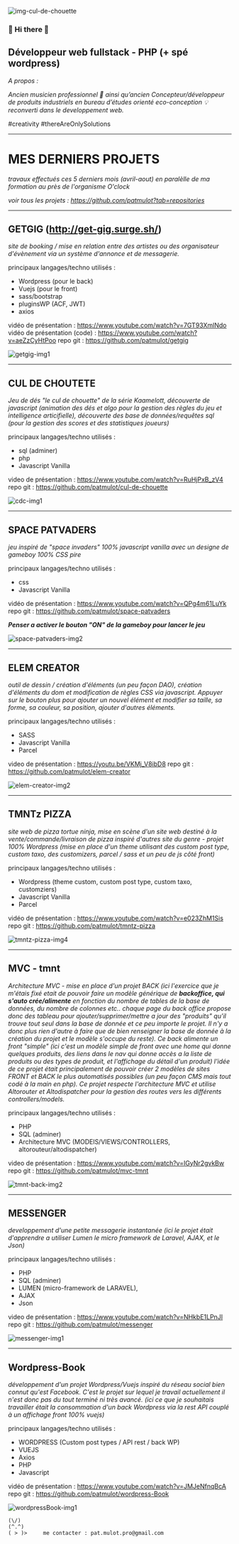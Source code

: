
![img-cul-de-chouette](https://github.com/patmulot/patmulot/blob/main/img/img-cul-de-chouette.jpg)
###  :metal: Hi there :metal:
## Développeur web fullstack - PHP (+ spé wordpress)
*A propos :*

*Ancien musicien professionnel :guitar: ainsi qu’ancien Concepteur/développeur de produits industriels en bureau d’études orienté eco-conception :bulb: reconverti dans le developpement web.*

#creativity #thereAreOnlySolutions 


---
# MES DERNIERS PROJETS 
*travaux effectués ces 5 derniers mois (avril-aout) en paralèlle de ma formation au près de l'organisme O'clock*

*voir tous les projets : https://github.com/patmulot?tab=repositories*

---
## GETGIG (http://get-gig.surge.sh/)
  
*site de booking / mise en relation entre des artistes ou des organisateur d'évènement via un système d'annonce et de messagerie.*

principaux langages/techno utilisés :
- Wordpress (pour le back)
- Vuejs (pour le front)
- sass/bootstrap
- pluginsWP (ACF, JWT)
- axios

vidéo de présentation : https://www.youtube.com/watch?v=7GT93XmlNdo
vidéo de présentation (code) : https://www.youtube.com/watch?v=aeZzCyHtPoo
repo git : https://github.com/patmulot/getgig

![getgig-img1](https://github.com/patmulot/getgig/blob/main/getgig-img1.JPG)


---
## CUL DE CHOUTETE
  
*Jeu de dés "le cul de chouette" de la série Kaamelott, découverte de javascript (animation des dés et algo pour la gestion des règles du jeu et intelligence articifielle), découverte des base de données/requêtes sql (pour la gestion des scores et des statistiques joueurs)*

principaux langages/techno utilisés :
- sql (adminer)
- php
- Javascript Vanilla

video de présentation : https://www.youtube.com/watch?v=RuHjPxB_zV4
repo git : https://github.com/patmulot/cul-de-chouette

![cdc-img1](https://github.com/patmulot/cul-de-chouette/blob/main/cdc-img1.JPG)


---
## SPACE PATVADERS

*jeu inspiré de "space invaders" 100% javascript vanilla avec un designe de gameboy 100% CSS pire*

principaux langages/techno utilisés :
- css
- Javascript Vanilla

vidéo de présentation : https://www.youtube.com/watch?v=QPg4m61LuYk
repo git : https://github.com/patmulot/space-patvaders
  
***Penser a activer le bouton "ON" de la gameboy pour lancer le jeu***

![space-patvaders-img2](https://github.com/patmulot/space-patvaders/blob/main/space-patvaders-img2.JPG)


---
## ELEM CREATOR

*outil de dessin / création d'éléments (un peu façon DAO), création d'éléments du dom et modification de règles CSS via javascript. Appuyer sur le bouton plus pour ajouter un nouvel élément et modifier sa taille, sa forme, sa couleur, sa position, ajouter d'autres éléments.*

principaux langages/techno utilisés :
- SASS
- Javascript Vanilla
- Parcel

video de présentation : https://youtu.be/VKMj_V8ibD8
repo git : https://github.com/patmulot/elem-creator

![elem-creator-img2](https://github.com/patmulot/elem-creator/blob/main/elem-creator-img2.JPG)


---
## TMNTz PIZZA

*site web de pizza tortue ninja, mise en scène d'un site web destiné à la vente/commande/livraison de pizza inspiré d'autres site du genre - projet 100% Wordpress (mise en place d'un theme utilisant des custom post type, custom taxo, des customizers, parcel / sass et un peu de js côté front)*

principaux langages/techno utilisés :
- Wordpress (theme custom, custom post type, custom taxo, customziers)
- Javascript Vanilla
- Parcel

vidéo de présentation : https://www.youtube.com/watch?v=e023ZhM1Sis
repo git : https://github.com/patmulot/tmntz-pizza

![tmntz-pizza-img4](https://github.com/patmulot/tmntz-pizza/blob/main/tmntz-pizza-img4.JPG)


---
## MVC - tmnt

*Architecture MVC - mise en place d'un projet BACK (ici l'exercice que je m'étais fixé etait de pouvoir faire un modèle générique de ***backoffice, qui s'auto crée/alimente*** en fonction du nombre de tables de la base de données, du nombre de colonnes etc.. chaque page du back office propose donc des tableau pour ajouter/supprimer/mettre a jour des "produits" qu'il trouve tout seul dans la base de donnée et ce peu importe le projet. Il n'y a donc plus rien d'autre à faire que de bien renseigner la base de donnée à la création du projet et le modèle s'occupe du reste). Ce back alimente un front "simple" (ici c'est un modèle simple de front avec une home qui donne quelques produits, des liens dans le nav qui donne accès a la liste de produits ou des types de produit, et l'affichage du détail d'un produit) l'idée de ce projet était principalement de pouvoir créer 2 modèles de sites FRONT et BACK le plus automatisés possibles (un peu façon CMS mais tout codé à la main en php). Ce projet respecte l'architecture MVC et utilise Altorouter et Altodispatcher pour la gestion des routes vers les différents controllers/models.*

principaux langages/techno utilisés :
- PHP
- SQL (adminer)
- Architecture MVC (MODElS/VIEWS/CONTROLLERS, altorouteur/altodispatcher)

video de présentation : https://www.youtube.com/watch?v=IGyNr2gvkBw
repo git : https://github.com/patmulot/mvc-tmnt

![tmnt-back-img2](https://github.com/patmulot/mvc-tmnt/blob/main/tmnt-back-img2.JPG)


---
## MESSENGER

*developpement d'une petite messagerie instantanée (ici le projet était d'apprendre a utiliser Lumen le micro framework de Laravel, AJAX, et le Json)*

principaux langages/techno utilisés :
- PHP
- SQL (adminer)
- LUMEN (micro-framework de LARAVEL),
- AJAX
- Json

video de présentation : https://www.youtube.com/watch?v=NHkbE1LPnJI
repo git : https://github.com/patmulot/messenger

![messenger-img1](https://github.com/patmulot/messenger/blob/main/messenger-img1.JPG)


---
## Wordpress-Book

*développement d'un projet Wordpress/Vuejs inspiré du réseau social bien connut qu'est Facebook. C'est le projet sur lequel je travail actuellement il n'est donc pas du tout terminé ni très avancé. (ici ce que je souhaitais travailler était la consommation d'un back Wordpress via la rest API couplé à un affichage front 100% vuejs)*

principaux langages/techno utilisés :
- WORDPRESS (Custom post types / API rest / back WP)
- VUEJS
- Axios
- PHP
- Javascript

vidéo de présentation : https://www.youtube.com/watch?v=JMJeNfnqBcA
repo git : https://github.com/patmulot/wordpress-Book

![wordpressBook-img1](https://github.com/patmulot/wordpress-Book/blob/main/wordpressBook-img1.JPG)







    (\/)
    (^.^)      
    ( > )>     me contacter : pat.mulot.pro@gmail.com
